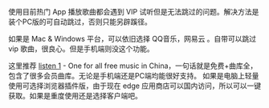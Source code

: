 使用目前热门 App 播放歌曲都会遇到 VIP 试听但是无法跳过的问题。解决方法是装个PC版的可自动跳过，否则只能另辟蹊径。

如果是 Mac & Windows 平台，可以依旧选择 QQ音乐，网易云 。自带可以跳过 vip 歌曲，很良心。但是手机端则没这个功能。

这里推荐 [listen 1](http://listen1.github.io/listen1/) -  One for all free music in China，一句话就是免费+曲库全，包含了很多会员曲库。无论是手机端还是PC端均能很好支持。
如果是电脑上轻量使用可选择浏览器插件版，由于现在 edge 应用商店可以国内访问，所以可以一键获取。如果是重度使用还是选择客户端吧。
